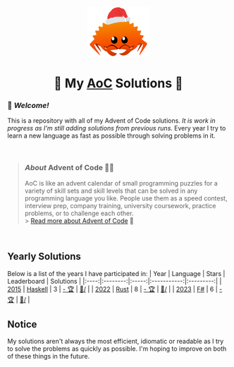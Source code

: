 <div align=center>
    <img src="christmas_ferris.png" width="140px"/>
    <h1>🎄 My <a href="https://adventofcode.com/">AoC</a> Solutions 🎅</h1>
</div>

### 👋 *Welcome!*

This is a repository with all of my Advent of Code solutions.
*It is work in progress as I'm still adding solutions from previous runs.*
Every year I try to learn a new language as fast as possible through solving problems in it.

<br>

> ### *About* Advent of Code 🎁🎄
> AoC is like an advent calendar of small programming puzzles for a variety of skill sets and skill levels that can be solved in any programming language you like.
> People use them as a speed contest, interview prep, company training, university coursework, practice problems, or to challenge each other. \
> \> [Read more about Advent of Code](https://adventofcode.com/about) 🌟

<br>

## Yearly Solutions
Below is a list of the years I have participated in:
| Year | Language | Stars | Leaderboard | Solutions |
|:----:|:--------:|:-----:|:-----------:|:---------:|
| [2015](https://adventofcode.com/2015) | [Haskell](https://www.haskell.org/) | 3 | [- 🏆](https://adventofcode.com/2015/leaderboard) | [📁/](https://github.com/WilliamRagstad/Advent-of-Code/tree/main/2015) |
| [2022](https://adventofcode.com/2022) | [Rust](https://www.rust-lang.org/) | 8 | [- 🏆](https://adventofcode.com/2022/leaderboard) | [📁/](https://github.com/WilliamRagstad/Advent-of-Code/tree/main/2022) |
| [2023](https://adventofcode.com/2023) | [F#](https://fsharp.org/) | 6 | [- 🏆](https://adventofcode.com/2023/leaderboard) | [📁/](https://github.com/WilliamRagstad/Advent-of-Code/tree/main/2023/) |

## Notice
My solutions aren't always the most efficient, idiomatic or readable as I try to solve the problems as quickly as possible.
I'm hoping to improve on both of these things in the future.

